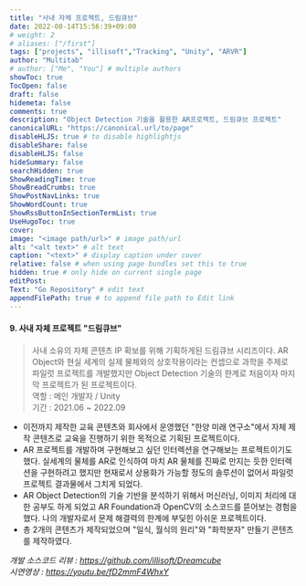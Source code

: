 ```yaml
---
title: "사내 자체 프로젝트, 드림큐브"
date: 2022-08-14T15:56:39+09:00
# weight: 2
# aliases: ["/first"]
tags: ["projects", "illisoft","Tracking", "Unity", "ARVR"]
author: "Multitab"
# author: ["Me", "You"] # multiple authors
showToc: true
TocOpen: false
draft: false
hidemeta: false
comments: true
description: "Object Detection 기술을 활용한 AR프로젝트, 드림큐브 프로젝트"
canonicalURL: "https://canonical.url/to/page"
disableHLJS: true # to disable highlightjs
disableShare: false
disableHLJS: false
hideSummary: false
searchHidden: true
ShowReadingTime: true
ShowBreadCrumbs: true
ShowPostNavLinks: true
ShowWordCount: true
ShowRssButtonInSectionTermList: true
UseHugoToc: true
cover:
image: "<image path/url>" # image path/url
alt: "<alt text>" # alt text
caption: "<text>" # display caption under cover
relative: false # when using page bundles set this to true
hidden: true # only hide on current single page
editPost:
Text: "Go Repository" # edit text
appendFilePath: true # to append file path to Edit link
---
```

#### 9. 사내 자체 프로젝트 "드림큐브"
> 사내 소유의 자체 콘텐츠 IP 확보를 위해 기획하게된 드림큐브 시리즈이다. AR Object와 현실 세계의 실제 물체와의 상호작용이라는 컨셉으로 과학을 주제로 파일럿 프로젝트를 개발했지만 Object Detection 기술의 한계로 처음이자 마지막 프로젝트가 된 프로젝트이다.  
> 역할 : 메인 개발자 / Unity  
> 기간 : 2021.06 ~ 2022.09
- 이전까지 제작한 교육 콘텐츠와 회사에서 운영했던 "한양 미래 연구소"에서 자체 제작 콘텐츠로 교육을 진행하기 위한 목적으로 기획된 프로젝트이다.
- AR 프로젝트를 개발하며 구현해보고 싶던 인터렉션을 연구해보는 프로젝트이기도 했다. 실세계의 물체를 AR로 인식하여 마치 AR 물체를 진짜로 만지는 듯한 인터렉션을 구현하려고 했지만 현재로서 상용화가 가능할 정도의 솔루션이 없어서 파일럿 프로젝트 결과물에서 그치게 되었다.
- AR Object Detection의 기술 기반을 분석하기 위해서 머신러닝, 이미지 처리에 대한 공부도 하게 되었고 AR Foundation과 OpenCV의 소스코드를 뜯어보는 경험을 했다. 나의 개발자로서 문제 해결력의 한계에 부딫힌 아쉬운 프로젝트이다.
- 총 2개의 콘텐츠가 제작되었으며 "일식, 월식의 원리"와 "화학분자" 만들기 콘텐츠를 제작하였다.

*개발 소스코드 리뷰 : https://github.com/illisoft/Dreamcube*  
*시연영상 : https://youtu.be/fD2mmF4WhxY*